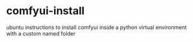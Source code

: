 # comfyui-install
ubuntu instructions to install comfyui inside a python virtual environment with a custom named folder
